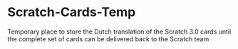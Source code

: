 # Scratch-Cards-Temp
Temporary place to store the Dutch translation of the Scratch 3.0 cards until the complete set of cards can be delivered back to the Scratch team
